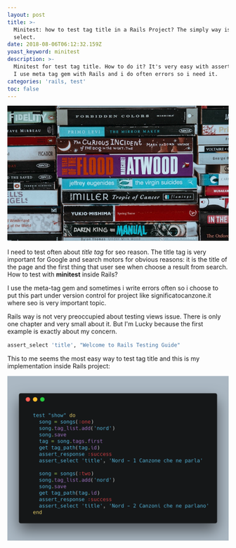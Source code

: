 ```yaml
---
layout: post
title: >-
  Minitest: how to test tag title in a Rails Project? The simply way is assert
  select.
date: 2018-08-06T06:12:32.159Z
yoast_keyword: minitest
description: >-
  Minitest for test tag title. How to do it? It's very easy with assert_select.
  I use meta tag gem with Rails and i do often errors so i need it.
categories: 'rails, test'
toc: false
---
```

![Minitest with Rails - list of title books](/images/uploads/annie-spratt-303944-unsplash.jpg)

I need to test often about _title tag_ for seo reason.
The title tag is very important for Google and search motors for obvious reasons: it is the title of the page and the first thing that user see when choose a result from search.
How to test with **minitest** inside Rails?

I use the meta-tag gem and sometimes i write errors often so i choose to put this part under version control for project like significatocanzone.it where seo is very important topic.

Rails way is not very preoccupied about testing views issue.
There is only one chapter and very small about it.
But I'm Lucky because the first example is exactly about my concern.

```ruby
assert_select 'title', "Welcome to Rails Testing Guide"
```

This to me seems the most easy way to test tag title and this is my implementation inside Rails project:

![Assert select rails minitest](/images/uploads/assert-select-rails.png)
